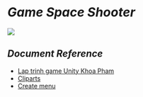 # *Game Space Shooter*  
![](https://lh3.googleusercontent.com/lZOZEvlYtOMD0ynnrI8BG8G6jUlN_3Kjgtszy1EINY7BL1PCq25-LyMOMwj4_ZrW_NPR8dBticuoRSEqX2nIG97SViRaXN2HvToA0KHD6_bwL1Z46Lg=w371)    
## *Document Reference*
* [Lap trinh game Unity Khoa Pham](https://www.youtube.com/watch?v=qHxjVmmCOKY&index=7&list=PLzrVYRai0riTSuqroXJk4E6Vs1W3njjo0)
* [Cliparts](http://cliparts.co/)
* [Create menu](https://www.youtube.com/watch?v=WSlfgmXIuTU)
